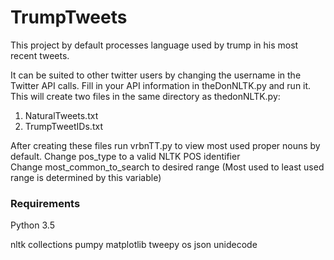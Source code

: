 # TrumpTweets
This project by default processes language used by trump in his most recent tweets. 

It can be suited to other twitter users by changing the username in the Twitter API calls. 
Fill in your API information in theDonNLTK.py and run it. 
This will create two files in the same directory as thedonNLTK.py: 
  1. NaturalTweets.txt
  2. TrumpTweetIDs.txt 

After creating these files run vrbnTT.py to view most used proper nouns by default. 
Change pos_type to a valid NLTK POS identifier  
Change most_common_to_search to desired range (Most used to least used range is determined by this variable)  

### Requirements ###
Python 3.5

nltk
collections
pumpy
matplotlib
tweepy
os
json
unidecode
